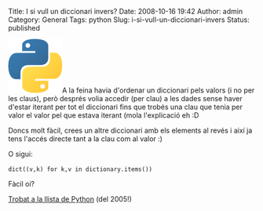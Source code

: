 Title: I si vull un diccionari invers?
Date: 2008-10-16 19:42
Author: admin
Category: General
Tags: python
Slug: i-si-vull-un-diccionari-invers
Status: published

<img src="./wp-content/uploads/2008/07/python_logo.png" data-align="right" alt="Logotip del Python" />A la feina havia d'ordenar un diccionari pels valors (i no per les claus), però després volia accedir (per clau) a les dades sense haver d'estar iterant per tot el diccionari fins que trobés una clau que tenia per valor el valor pel que estava iterant (mola l'explicació eh :D

Doncs molt fàcil, crees un altre diccionari amb els elements al revés i així ja tens l'accés directe tant a la clau com al valor :)

O sigui:

    dict((v,k) for k,v in dictionary.items())

Fàcil oi?

<a href="http://mail.python.org/pipermail/python-list/2005-March/312376.html" target="_blank" rel="noopener">Trobat a la llista de Python</a> (del 2005!)
